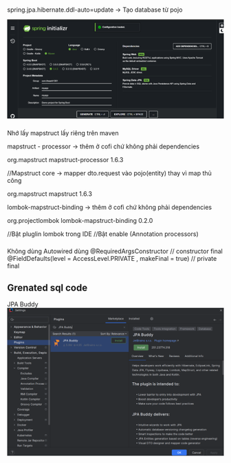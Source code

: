 ###
spring.jpa.hibernate.ddl-auto=update -> Tạo database từ pojo

![img.png](img.png)


###
Nhớ lấy mapstruct lấy riêng trên maven 

mapstruct - processor -> thêm ở cofi chứ không phải dependencies


<!-- https://mvnrepository.com/artifact/org.mapstruct/mapstruct-processor -->
<dependency>
    <groupId>org.mapstruct</groupId>
    <artifactId>mapstruct-processor</artifactId>
    <version>1.6.3</version>
</dependency>

//Mapstruct core -> mapper dto.request vào pojo(entity) thay vì map thủ công 

<!-- https://mvnrepository.com/artifact/org.mapstruct/mapstruct -->
<dependency>
    <groupId>org.mapstruct</groupId>
    <artifactId>mapstruct</artifactId>
    <version>1.6.3</version>
</dependency>

lombok-mapstruct-binding  -> thêm ở cofi chứ không phải dependencies

<!-- https://mvnrepository.com/artifact/org.projectlombok/lombok-mapstruct-binding -->
<dependency>
    <groupId>org.projectlombok</groupId>
    <artifactId>lombok-mapstruct-binding</artifactId>
    <version>0.2.0</version>
</dependency>

//Bật pluglin lombok trong IDE 
//Bật enable (Annotation processors)



### 
Không dùng Autowired dùng 
@RequiredArgsConstructor // constructor final
@FieldDefaults(level = AccessLevel.PRIVATE , makeFinal = true) // private final


<h2>Grenated sql code </h2> 

JPA Buddy 
![img_1.png](img_1.png)
